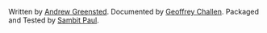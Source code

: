 Written by [Andrew Greensted](http://www.labbookpages.co.uk/).
Documented by [Geoffrey Challen](http://bluegroup.systems/people/gwa).
Packaged and Tested by [Sambit Paul](https://github.com/psambit9791).
